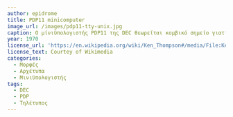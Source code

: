 ```yaml
---
author: epidrome
title: PDP11 minicomputer 
image_url: /images/pdp11-tty-unix.jpg
caption: Ο μίνιϋπολογιστής PDP11 της DEC θεωρείται κομβικό σημείο γιατί ήταν πολύ δημοφιλής σε πανεπιστήμια και ερευνητικά κέντρα, όπου χρησιμοποιήθηκε για την ανάπτυξη του λειτουργικού συστήματος UNIX, της γλώσσας προγραμματισμού C, και κυρίως των προσομοιωτών που επέτρεψαν την ανάπτυξη νέων συστημάτων για τους μικροϋπολογιστές που αναπτύχθηκαν στο τέλος της δεκαετίας του 1970 και έφεραν τον υπολογισμό στα σπίτια και στους απλούς χρήστες.
year: 1970 
license_url: 'https://en.wikipedia.org/wiki/Ken_Thompson#/media/File:Ken_Thompson_(sitting)_and_Dennis_Ritchie_at_PDP-11_(2876612463).jpg'
license_text: Courtey of Wikimedia 
categories:
  - Μορφές
  - Αρχέτυπα
  - Μινιϋπολογιστής 
tags:
  - DEC
  - PDP
  - Τηλέτυπος
---
```

